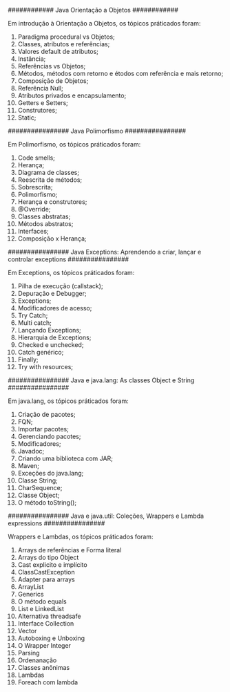 
############ Java Orientação a Objetos ############

Em introdução à Orientação a Objetos, os tópicos práticados foram:

1. Paradigma procedural vs Objetos;
2. Classes, atributos e referências;
3. Valores default de atributos;
4. Instância;
5. Referências vs Objetos;
6. Métodos, métodos com retorno e étodos com referência e mais retorno;
7. Composição de Objetos;
8. Referência Null;
9. Atributos privados e encapsulamento;
10. Getters e Setters;
11. Construtores;
12. Static;


################ Java Polimorfismo ################

Em Polimorfismo, os tópicos práticados foram:

1. Code smells;
2. Herança;
3. Diagrama de classes;
4. Reescrita de métodos;
5. Sobrescrita;
6. Polimorfismo;
7. Herança e construtores;
8. @Override;
9. Classes abstratas;
10. Métodos abstratos;
11. Interfaces;
12. Composição x Herança;


################ Java Exceptions: Aprendendo a criar, lançar e controlar exceptions ################

Em Exceptions, os tópicos práticados foram:

1. Pilha de execução (callstack);
2. Depuração e Debugger;
3. Exceptions;
4. Modificadores de acesso;
5. Try Catch;
6. Multi catch;
7. Lançando Exceptions;
8. Hierarquia de Exceptions;
9. Checked e unchecked;
10. Catch genérico;
11. Finally;
12. Try with resources;


################ Java e java.lang: As classes Object e String ################

Em java.lang, os tópicos práticados foram:

1. Criação de pacotes;
2. FQN;
2. Importar pacotes;
3. Gerenciando pacotes;
4. Modificadores;
5. Javadoc;
6. Criando uma biblioteca com JAR;
7. Maven;
8. Exceções do java.lang;
9. Classe String;
10. CharSequence;
11. Classe Object;
12. O método toString();

################ Java e java.util: Coleções, Wrappers e Lambda expressions ################

Wrappers e Lambdas, os tópicos práticados foram:

1. Arrays de referências e Forma literal
2. Arrays do tipo Object
3. Cast explicito e implícito
4. ClassCastException
5. Adapter para arrays
6. ArrayList
7. Generics
8. O método equals
9. List e LinkedList
10. Alternativa threadsafe
11. Interface Collection
12. Vector
13. Autoboxing e Unboxing
14. O Wrapper Integer
15. Parsing
16. Ordenanação
17. Classes anônimas
18. Lambdas
19. Foreach com lambda


